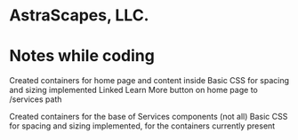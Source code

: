 # AstraScapes, LLC.

# Notes while coding

Created containers for home page and content inside
Basic CSS for spacing and sizing implemented
Linked Learn More button on home page to /services path

Created containers for the base of Services components (not all)
Basic CSS for spacing and sizing implemented, for the containers currently present